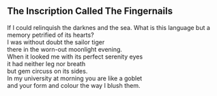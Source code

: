 The Inscription Called The Fingernails
--------------------------------------
If I could relinquish the darknes and the sea. What is this language but a memory petrified of its hearts?  
I was without doubt the sailor tiger  
there in the worn-out moonlight evening.  
When it looked me with its perfect serenity eyes  
it had neither leg nor breath  
but gem circuss on its sides.  
In my university at morning you are like a goblet  
and your form and colour the way I blush them.  
